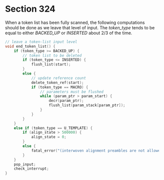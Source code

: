 # Section 324

When a token list has been fully scanned, the following computations should be done as we leave that level of input.
The *token_type* tends to be equal to either *BACKED_UP* or *INSERTED* about 2/3 of the time.

```c datastructures/stack.c
// leave a token-list input level
void end_token_list() {
    if (token_type >= BACKED_UP) {
        // token list to be deleted
        if (token_type <= INSERTED) {
            flush_list(start);
        }
        else {
            // update reference count
            delete_token_ref(start);
            if (token_type == MACRO) {
                // parameters must be flushed
                while (param_ptr > param_start) {
                    decr(param_ptr);
                    flush_list(param_stack[param_ptr]);
                }
            }
        }
    }
    else if (token_type == U_TEMPLATE) {
        if (align_state > 500000) {
            align_state = 0;
        }
        else {
            fatal_error("(interwoven alignment preambles are not allowed)");
        }
    }
    pop_input;
    check_interrupt;
}
```
